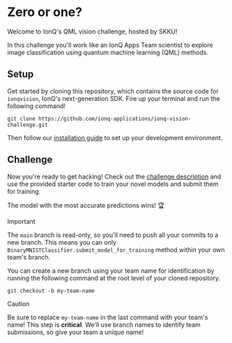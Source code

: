 # Zero or one?

Welcome to IonQ's QML vision challenge, hosted by SKKU!

In this challenge you'll work like an IonQ Apps Team scientist to explore image classification using quantum machine learning (QML) methods.

## Setup

Get started by cloning this repository, which contains the source code for `ionqvision`, IonQ's next-generation SDK. Fire up your terminal and run the following command!

```
git clone https://github.com/ionq-applications/ionq-vision-challenge.git
```

Then follow our [installation guide](https://willieab.github.io/qml-challenge-scorer/env-setup) to set up your development environment.

## Challenge

Now you're ready to get hacking! Check out the [challenge description](https://willieab.github.io/qml-challenge-scorer/) and use the provided starter code to train your novel models and submit them for training.

The model with the most accurate predictions wins! 🏆

>[!IMPORTANT]
> The `main` branch is read-only, so you'll need to push all your commits to a new branch. This means you can only `BinaryMNISTClassifier.submit_model_for_training` method within your own team's branch.
>
> You can create a new branch using your team name for identification by running the following command at the root level of your cloned repository.
> ```
> git checkout -b my-team-name
> ```

> [!CAUTION]
> Be sure to replace `my-team-name` in the last command with your team's name!
> This step is **critical**. We'll use branch names to identify team submissions, so give your team a unique name!
>
